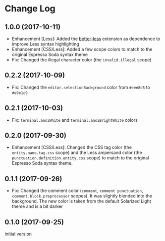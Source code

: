 # Change Log

## 1.0.0 (2017-10-11)
* Enhancement [Less]: Added the [better-less](https://marketplace.visualstudio.com/items?itemName=radium-v.better-less) extension as dependence to improve Less syntax highlighting
* Enhancement [CSS/Less]: Added a few scope colors to match to the original Espresso Soda syntax theme
* Fix: Changed the illegal character color (the `invalid.illegal` scope)

## 0.2.2 (2017-10-09)
* Fix: Changed the `editor.selectionBackground` color from `#eee8d5` to `#e9e1c9`

## 0.2.1 (2017-10-03)
* Fix: `terminal.ansiWhite` and `terminal.ansiBrightWhite` colors

## 0.2.0 (2017-09-30)
* Enhancement [CSS/Less]: Changed the CSS tag color (the `entity.name.tag.css` scope) and the Less ampersand color (the `punctuation.definition.entity.css` scope) to match to the original Espresso Soda syntax theme.

## 0.1.1 (2017-09-26)
* Fix: Changed the comment color (`comment`, `comment punctuation`, `comment.block.preprocessor` scopes). It was slightly blended into the background. The new color is taken from the default Solarized Light theme and is a bit darker

## 0.1.0 (2017-09-25)
Initial version
